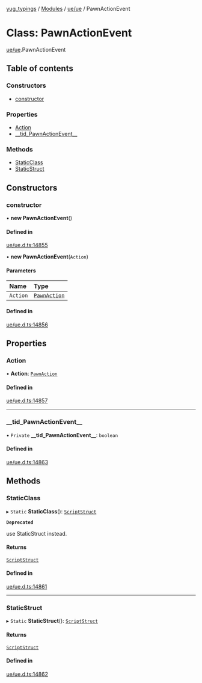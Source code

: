 [yug_typings](../README.md) / [Modules](../modules.md) / [ue/ue](../modules/ue_ue.md) / PawnActionEvent

# Class: PawnActionEvent

[ue/ue](../modules/ue_ue.md).PawnActionEvent

## Table of contents

### Constructors

- [constructor](ue_ue.PawnActionEvent.md#constructor)

### Properties

- [Action](ue_ue.PawnActionEvent.md#action)
- [\_\_tid\_PawnActionEvent\_\_](ue_ue.PawnActionEvent.md#__tid_pawnactionevent__)

### Methods

- [StaticClass](ue_ue.PawnActionEvent.md#staticclass)
- [StaticStruct](ue_ue.PawnActionEvent.md#staticstruct)

## Constructors

### constructor

• **new PawnActionEvent**()

#### Defined in

[ue/ue.d.ts:14855](https://github.com/YugMetaverse/yug_typings/blob/25cad34/ue/ue.d.ts#L14855)

• **new PawnActionEvent**(`Action`)

#### Parameters

| Name | Type |
| :------ | :------ |
| `Action` | [`PawnAction`](ue_ue.PawnAction.md) |

#### Defined in

[ue/ue.d.ts:14856](https://github.com/YugMetaverse/yug_typings/blob/25cad34/ue/ue.d.ts#L14856)

## Properties

### Action

• **Action**: [`PawnAction`](ue_ue.PawnAction.md)

#### Defined in

[ue/ue.d.ts:14857](https://github.com/YugMetaverse/yug_typings/blob/25cad34/ue/ue.d.ts#L14857)

___

### \_\_tid\_PawnActionEvent\_\_

• `Private` **\_\_tid\_PawnActionEvent\_\_**: `boolean`

#### Defined in

[ue/ue.d.ts:14863](https://github.com/YugMetaverse/yug_typings/blob/25cad34/ue/ue.d.ts#L14863)

## Methods

### StaticClass

▸ `Static` **StaticClass**(): [`ScriptStruct`](ue_ue.ScriptStruct.md)

**`Deprecated`**

use StaticStruct instead.

#### Returns

[`ScriptStruct`](ue_ue.ScriptStruct.md)

#### Defined in

[ue/ue.d.ts:14861](https://github.com/YugMetaverse/yug_typings/blob/25cad34/ue/ue.d.ts#L14861)

___

### StaticStruct

▸ `Static` **StaticStruct**(): [`ScriptStruct`](ue_ue.ScriptStruct.md)

#### Returns

[`ScriptStruct`](ue_ue.ScriptStruct.md)

#### Defined in

[ue/ue.d.ts:14862](https://github.com/YugMetaverse/yug_typings/blob/25cad34/ue/ue.d.ts#L14862)
